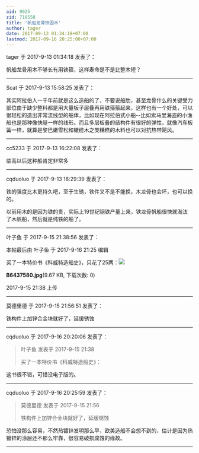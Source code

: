 ```yaml
---
aid: 9025
zid: 718558
title: '帆船龙骨铁固木'
author: tager
date: 2017-09-13 01:34:18+07:00
lastmod: 2017-09-16 20:25:00+07:00
---
```


tager 于 2017-9-13 01:34:18 发表了：

帆船龙骨用木不够长有用铁箍，这样寿命是不是比整木短？

---------

Scat 于 2017-9-13 15:58:25 发表了：

其实阿拉伯人一千年前就是这么造船的了，不要说船肋，甚至龙骨什么的关键受力部位由于缺少整料都是用大量板子层叠再用铁箍箍起来，这样也有一个好处，可以很轻松的造出非常流线型的船体，比如现在阿拉伯式小船--比如索马里海盗的小渔船也是那种像快艇一样的线形。而且多层板叠的结构件有很好的弹性，就像汽车板簧一样，就算是黎巴嫩雪松和橄榄木之类糟糕的木料也可以对抗热带飓风。

---------

cc5233 于 2017-9-13 16:22:08 发表了：

临高以后这种船肯定非常多

---------

cqduoluo 于 2017-9-13 18:29:39 发表了：

铁的强度比木更持久吧，至于生锈，铁件又不是不能换，木龙骨也会坏，也可以换的。

以前用木的是因为铁的贵，实际上19世纪钢铁产量上来，铁龙骨帆船很快就淘汰了木帆船，然后就是纯铁的船了。

---------

叶子鱼 于 2017-9-15 21:38:56 发表了：

本帖最后由 叶子鱼 于 2017-9-16 21:25 编辑 

买了一本特价书《科威特造船史》，只花了25两：![](https://cdn.jsdelivr.net/gh/lzjluzijie/beichao@main/static/img/213847pig0e1ya6d16i0d0.jpg)



**B6437580.jpg**(9.67 KB, 下载次数: 0)



2017-9-15 21:38 上传

---------

莫德里德 于 2017-9-15 21:56:51 发表了：

铁构件上加锌合金块就好了，延缓锈蚀

---------

cqduoluo 于 2017-9-16 20:20:06 发表了：

> 叶子鱼 发表于 2017-9-15 21:38
> 
> 买了一本特价书《科威特造船史》：



这书很不错，可惜没电子版的。

---------

cqduoluo 于 2017-9-16 20:25:59 发表了：

> 莫德里德 发表于 2017-9-15 21:56
> 
> 铁构件上加锌合金块就好了，延缓锈蚀



恐怕没那么容易，不然热镀锌发明那么早，欧美造船不会想不到的，估计是因为热镀锌的涂层还不那么牢靠，很容易破损腐蚀的缘故。

---------

